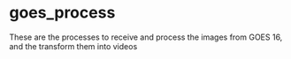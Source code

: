 # goes_process
 These are the processes to receive and process the images from GOES 16, and the transform them into videos
